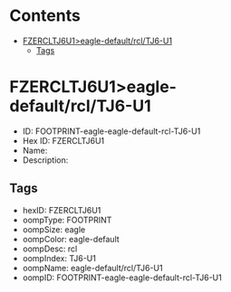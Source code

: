 



Contents
========

* [FZERCLTJ6U1>eagle-default/rcl/TJ6-U1](#fzercltj6u1eagle-defaultrcltj6-u1)
	* [Tags](#tags)

# FZERCLTJ6U1>eagle-default/rcl/TJ6-U1

- ID: FOOTPRINT-eagle-eagle-default-rcl-TJ6-U1
- Hex ID: FZERCLTJ6U1
- Name: 
- Description: 

## Tags

- hexID: FZERCLTJ6U1
- oompType: FOOTPRINT
- oompSize: eagle
- oompColor: eagle-default
- oompDesc: rcl
- oompIndex: TJ6-U1
- oompName: eagle-default/rcl/TJ6-U1
- oompID: FOOTPRINT-eagle-eagle-default-rcl-TJ6-U1

